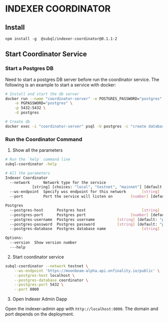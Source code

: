# INDEXER COORDINATOR

## Install

`npm install -g  @subql/indexer-coordinator@0.1.1-2`

## Start Coordinator Service

### Start a Postgres DB

Need to start a postgres DB server before run the coordinator service. The following is an example to start a service with docker:

```sh
# Install and start the db server
docker run --name "coordinator-server" -e POSTGRES_PASSWORD="postgres" \
    -e PGPASSWORD="postgres" \
    -p 5432:5432 \
    -d postgres

# Create db
docker exec -i "coordinator-server" psql -U postgres -c "create database \"coordinator\""
```

### Run the Coordinator Command

1. Show all the parameters

```sh
# Run the `help` command line
subql-coordinator -help

# All the parameters
Indexer Coordinator
  --network      Network type for the service
            [string] [choices: "local", "testnet", "mainnet"] [default: "local"]
  --ws-endpoint  Specify wss endpoint for this network       [string] [required]
  --port         Port the service will listen on        [number] [default: 8000]

Postgres
  --postgres-host      Postgres host                         [string] [required]
  --postgres-port      Postgres port                    [number] [default: 5432]
  --postgres-username  Postgres username          [string] [default: "postgres"]
  --postgres-password  Postgres password          [string] [default: "postgres"]
  --postgres-database  Postgres database name                [string] [required]

Options:
  --version  Show version number                                       [boolean]
  ---help

```

2. Start coordinator service

```sh
subql-coordinator --network testnet \
    --ws-endpoint 'https://moonbeam-alpha.api.onfinality.io/public' \
    --postgres-host localhost \
    --postgres-database coordinator \
    --postgres-port 5432 \
    --port 8000
```

3. Open Indexer Admin Dapp

Open the indexer-admin app with `http://localhost:8000`.
The domain and port depends on the deployment.
